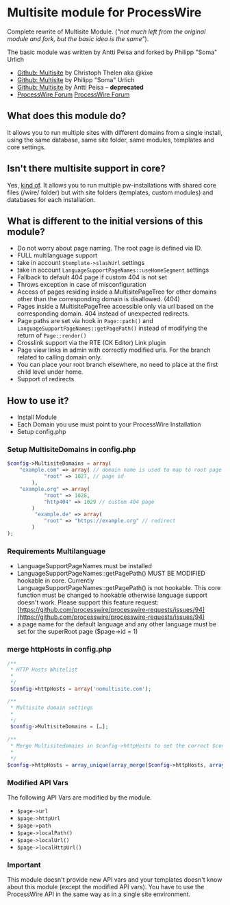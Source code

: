 # Multisite module for ProcessWire
Complete rewrite of Multisite Module.  (_"not much left from the original module and fork, but the basic idea is the same"_).

The basic module was written by Antti Peisa and forked by Philipp "Soma" Urlich

* [Github: Multisite](https://github.com/kixe/Multisite) by Christoph Thelen aka @kixe  
* [Github: Multisite](https://github.com/somatonic/Multisite) by Philipp "Soma" Urlich
* [Github: Multisite](https://github.com/apeisa/Multisite) by Antti Peisa – **deprecated**
* [ProcessWire Forum](https://processwire.com/talk/topic/1025-multisite/)
[ProcessWire Forum](https://processwire.com/talk/topic/1025-multisite/)

## What does this module do?
It allows you to run multiple sites with different domains from a single install, using the same database, same site folder, same modules, templates and core settings.

## Isn't there multisite support in core?
Yes, [kind of](https://processwire.com/api/modules/multi-site-support/). It allows you to run multiple pw-installations with shared core files (/wire/ folder) but with site folders (templates, custom modules) and databases for each installation.

## What is different to the initial versions of this module?
- Do not worry about page naming. The root page is defined via ID.
- FULL multilanguage support
- take in account `$template->slashUrl` settings
- take in account `LanguageSupportPageNames::useHomeSegment` settings
- Fallback to default 404 page if custom 404 is not set
- Throws exception in case of misconfiguration
- Access of pages residing inside a MultisitePageTree for other domains other than the corresponding domain is disallowed. (404)
- Pages inside a MultisitePageTree accessible only via url based on the corresponding domain. 404 instead of unexpected redirects.
- Page paths are set via hook in `Page::path()`  and `LanguageSupportPageNames::getPagePath()` instead of modifying the return of `Page::render()`
- Crosslink support via the RTE (CK Editor) Link plugin
- Page view links in admin with correctly modified urls. For the branch related to calling domain only.
- You can place your root branch elsewhere, no need to place at the first child level under home.
- Support of redirects
  
## How to use it?
+ Install Module
+ Each Domain you use must point to your ProcessWire Installation
+ Setup config.php

### Setup MultisiteDomains in config.php
```php
$config->MultisiteDomains = array(
    "example.com" => array( // domain name is used to map to root page
            "root" => 1027, // page id
        ),
    "example.org" => array(
            "root" => 1028,
            "http404" => 1029 // custom 404 page
        )
		 "example.de" => array(
            "root" => "https://example.org" // redirect
        )
);
```


### Requirements Multilanguage
+ LanguageSupportPageNames must be installed
+ LanguageSupportPageNames::getPagePath() MUST BE MODIFIED hookable in core. Currently LanguageSupportPageNames::getPagePath() is not hookable. This core function must be changed to  hookable otherwise language support doesn't work. Please support this feature request: [https://github.com/processwire/processwire-requests/issues/94](https://github.com/processwire/processwire-requests/issues/94)
+ a page name for the default language and any other language must be set for the superRoot page ($page->id = 1)

### merge httpHosts in config.php
```php
/**
 * HTTP Hosts Whitelist
 * 
 */
 $config->httpHosts = array('nomultisite.com');

/**
 * Multisite domain settings
 * 
 */
 $config->MultisiteDomains = […];
 
/**
 * Merge Multisitedomains in $config->httpHosts to set the correct $config->httpHost
 * 
 */
$config->httpHosts = array_unique(array_merge($config->httpHosts, array_keys($config->MultisiteDomains)));
```

### Modified API Vars
The following API Vars are modified by the module.  

+ `$page->url`
+ `$page->httpUrl`
+ `$page->path`
+ `$page->localPath()`
+ `$page->localUrl()`
+ `$page->localHttpUrl()`
   
### Important
This module doesn't provide new API vars and your templates doesn't know about this module (except the modified API vars). You have to use the ProcessWire API in the same way as in a single site environment.


